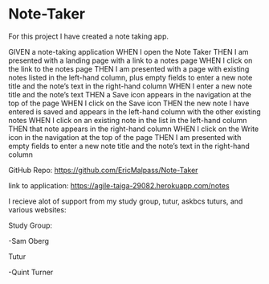 # Note-Taker

For this project I have created a note taking app.

GIVEN a note-taking application
WHEN I open the Note Taker
THEN I am presented with a landing page with a link to a notes page
WHEN I click on the link to the notes page
THEN I am presented with a page with existing notes listed in the left-hand column, plus empty fields to enter a new note title and the note’s text in the right-hand column
WHEN I enter a new note title and the note’s text
THEN a Save icon appears in the navigation at the top of the page
WHEN I click on the Save icon
THEN the new note I have entered is saved and appears in the left-hand column with the other existing notes
WHEN I click on an existing note in the list in the left-hand column
THEN that note appears in the right-hand column
WHEN I click on the Write icon in the navigation at the top of the page
THEN I am presented with empty fields to enter a new note title and the note’s text in the right-hand column


GitHub Repo: 
https://github.com/EricMalpass/Note-Taker

link to application:
https://agile-taiga-29082.herokuapp.com/notes

I recieve alot of support from my study group, tutur, askbcs tuturs, and various websites:

Study Group:

-Sam Oberg

Tutur

-Quint Turner
